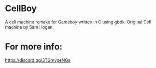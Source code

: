 # CellBoy
A cell machine remake for Gameboy written in C using gbdk.
Original Cell machine by Sam Hogan.

# For more info:
https://discord.gg/3TGmvpeNGa